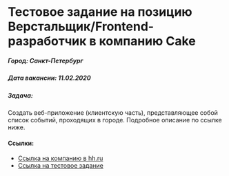 # Тестовое задание на позицию Верстальщик/Frontend-разработчик в компанию Cake
##### Город: Санкт-Петербург
##### Дата вакансии: 11.02.2020

##### Задача:

Создать веб-приложение (клиентскую часть), представляющее собой список событий, проходящих в городе. Подробное описание по ссылке ниже.


#### Ссылки:
- <a href="https://spb.hh.ru/employer/3363160">Ссылка на компанию в hh.ru</a>
- <a href="https://www.notion.so/c38ac09e497e4a9b99b84e5c08b62097">Ссылка на тестовое задание</a>


